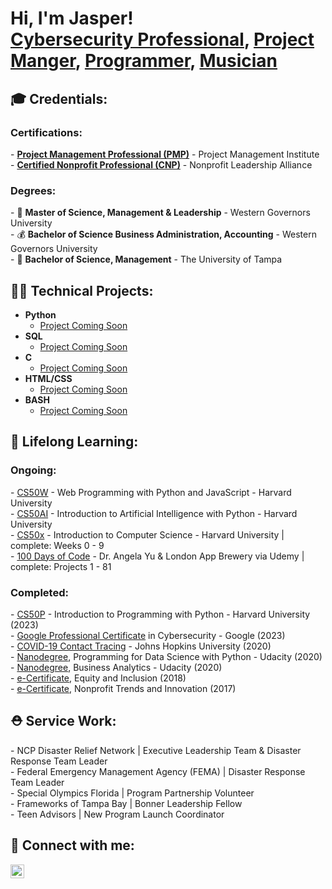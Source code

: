 <h1>Hi, I'm Jasper! <br>
  <a href="https://github.com/JasperADavis/CybersecurityPortfolio/blob/main/README.md">Cybersecurity Professional</a>, <a href="https://www.linkedin.com/in/jasperdavis/">Project Manger</a>, <a href="https://github.com/jasperadavis#-technical-projects">Programmer</a>, <a href="https://www.instagram.com/j.m.jammin/">Musician</a></h1>

<h2>🎓 Credentials:</h2>

<h3>Certifications:</h3>
- <b><a href="https://www.credly.com/badges/aad4bafe-2bde-4c06-b5e5-2d52ce26b0c2/public_url">Project Management Professional (PMP)</a></b> - Project Management Institute <br></li>
- <b><a href="https://www.credly.com/badges/993029e5-bbe7-45df-85f3-28895c8831fc/public_url">Certified Nonprofit Professional (CNP)</a></b> - Nonprofit Leadership Alliance <br>

<h3>Degrees:</h3>
- 🤝 <b>Master of Science, Management & Leadership</b> - Western Governors University <br>
- 💰 <b>Bachelor of Science Business Administration, Accounting</b> - Western Governors University <br>
- 💼 <b>Bachelor of Science, Management</b> - The University of Tampa <br>


<h2>👨‍💻 Technical Projects:</h2>

- <b>Python</b>
  - [Project Coming Soon](https://github.com/jasperadavis/)
- <b>SQL</b>
  - [Project Coming Soon](https://github.com/jasperadavis/)
- <b>C</b>
  - [Project Coming Soon](https://github.com/jasperadavis/)
- <b>HTML/CSS</b>
  - [Project Coming Soon](https://github.com/jasperadavis/)
- <b>BASH</b>
  - [Project Coming Soon](https://github.com/jasperadavis/)

<h2>🌱 Lifelong Learning: </h2>

<h3>Ongoing:</h3>
- <a href="https://cs50.harvard.edu/web/2020/">CS50W</a> - Web Programming with Python and JavaScript - Harvard University <br>
- <a href="https://cs50.harvard.edu/ai/2023/">CS50AI</a> - Introduction to Artificial Intelligence with Python - Harvard University <br>
- <a href="https://cs50.harvard.edu/x/2023/">CS50x</a> - Introduction to Computer Science - Harvard University | complete: Weeks 0 - 9 <br>
- <a href="https://www.udemy.com/course/100-days-of-code/">100 Days of Code</a> - Dr. Angela Yu & London App Brewery via Udemy | complete: Projects 1 - 81 <br>

<h3>Completed:</h3>
- <a href="https://certificates.cs50.io/a0701292-6229-491b-89a7-39bd563faacd.png?size=letter">CS50P</a> - Introduction to Programming with Python - Harvard University (2023) <br>
- <a href="https://www.credly.com/badges/11d9708a-eb32-48bb-b0e0-28b72ca20620/linked_in_profile">Google Professional Certificate</a> in Cybersecurity - Google (2023) <br>
- <a href="https://coursera.org/share/d1f9fb813a30add97bf13e150dfb8170">COVID-19 Contact Tracing</a> - Johns Hopkins University (2020) <br>
- <a href="https://graduation.udacity.com/confirm/GMHMNWG6">Nanodegree</a>, Programming for Data Science with Python - Udacity (2020) <br>
- <a href="https://graduation.udacity.com/confirm/46RGGRCL">Nanodegree</a>, Business Analytics - Udacity (2020) <br>
- <a href="https://www.credly.com/badges/d6bac562-ad28-4995-b2c3-08133fbda910">e-Certificate</a>,  Equity and Inclusion (2018) <br>
- <a href="https://www.credly.com/badges/5360d41f-3fe3-42c3-9cf2-a2a8918b3d71/linked_in_profile">e-Certificate</a>,  Nonprofit Trends and Innovation (2017) <br>

<h2>⛑️ Service Work: </h2>
- NCP Disaster Relief Network | Executive Leadership Team & Disaster Response Team Leader <br>
- Federal Emergency Management Agency (FEMA) | Disaster Response Team Leader <br>
- Special Olympics Florida | Program Partnership Volunteer <br>
- Frameworks of Tampa Bay | Bonner Leadership Fellow <br>
- Teen Advisors | New Program Launch Coordinator <br>

<h2>🤳 Connect with me:</h2>

[<img align="left" alt="JasperDavis | LinkedIn" width="22px" src="https://cdn.jsdelivr.net/npm/simple-icons@v3/icons/linkedin.svg" />][linkedin]

[linkedin]: https://linkedin.com/in/jasperdavis
